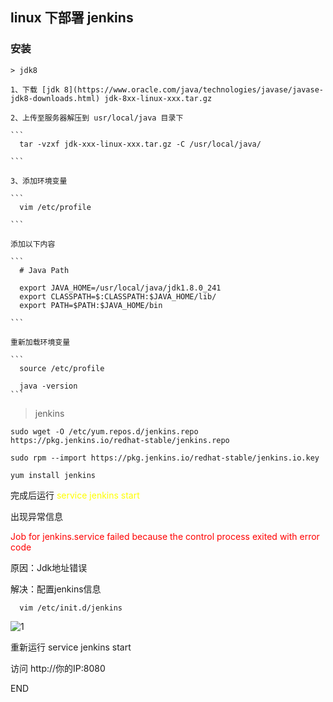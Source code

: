 ## linux 下部署 jenkins

### 安装

    > jdk8

    1、下载 [jdk 8](https://www.oracle.com/java/technologies/javase/javase-jdk8-downloads.html) jdk-8xx-linux-xxx.tar.gz

    2、上传至服务器解压到 usr/local/java 目录下

    ```
      tar -vzxf jdk-xxx-linux-xxx.tar.gz -C /usr/local/java/

    ```

    3、添加环境变量

    ```
      vim /etc/profile
      
    ```

    添加以下内容

    ```
      # Java Path

      export JAVA_HOME=/usr/local/java/jdk1.8.0_241
      export CLASSPATH=$:CLASSPATH:$JAVA_HOME/lib/
      export PATH=$PATH:$JAVA_HOME/bin

    ```

    重新加载环境变量

    ```
      source /etc/profile

      java -version
    ```

  > jenkins

  ```
  sudo wget -O /etc/yum.repos.d/jenkins.repo https://pkg.jenkins.io/redhat-stable/jenkins.repo
    
  sudo rpm --import https://pkg.jenkins.io/redhat-stable/jenkins.io.key
  
  yum install jenkins

  ```
  
  完成后运行 <font color='yellow'> service jenkins start </font>

  出现异常信息

  <font color='red'>Job for jenkins.service failed because the control process exited with error code</font>

  原因：Jdk地址错误

  解决：配置jenkins信息

  ```
    vim /etc/init.d/jenkins

  ```

  ![1](https://img-blog.csdnimg.cn/20190423170400340.png?x-oss-process=image/watermark,type_ZmFuZ3poZW5naGVpdGk,shadow_10,text_aHR0cHM6Ly9ibG9nLmNzZG4ubmV0L3FxXzM1ODY4NDEy,size_16,color_FFFFFF,t_70)


  重新运行 service jenkins start

  访问 http://你的IP:8080

END
